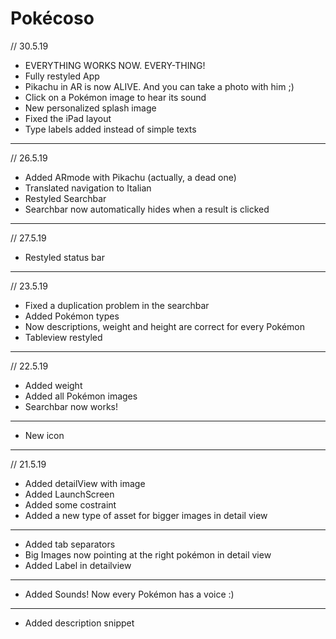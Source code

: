 # Pokécoso
// 30.5.19
- EVERYTHING WORKS NOW. EVERY-THING!
- Fully restyled App
- Pikachu in AR is now ALIVE. And you can take a photo with him ;)
- Click on a Pokémon image to hear its sound
- New personalized splash image
- Fixed the iPad layout
- Type labels added instead of simple texts

---

// 26.5.19
- Added ARmode with Pikachu (actually, a dead one)
- Translated navigation to Italian
- Restyled Searchbar
- Searchbar now automatically hides when a result is clicked

---

// 27.5.19
- Restyled status bar

---

// 23.5.19
- Fixed a duplication problem in the searchbar
- Added Pokémon types
- Now descriptions, weight and height are correct for every Pokémon
- Tableview restyled

---


// 22.5.19
- Added weight
- Added all Pokémon images
- Searchbar now works!

___

- New icon

---

// 21.5.19
- Added detailView with image
- Added LaunchScreen
- Added some costraint
- Added a new type of asset for bigger images in detail view
___

- Added tab separators
- Big Images now pointing at the right pokémon in detail view
- Added Label in detailview

___

- Added Sounds! Now every Pokémon has a voice :)

___

- Added description snippet

